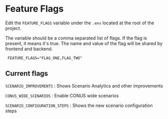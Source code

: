 # Feature Flags

Edit the `FEATURE_FLAGS` variable under the `.env` located at the root of the project.

The variable should be a comma separated list of flags. If the flag is present, it means it's true.
The name and value of the flag will be shared by frontend and backend.

```shell
 FEATURE_FLAGS="FLAG_ONE,FLAG_TWO"
```

## Current flags

`SCENARIO_IMPROVEMENTS` : Shows Scenario Analytics and other improvements

`CONUS_WIDE_SCENARIOS` : Enable CONUS wide scenarios

`SCENARIO_CONFIGURATION_STEPS` : Shows the new scenario configuration steps
